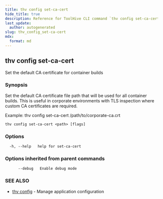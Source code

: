 ```yaml
---
title: thv config set-ca-cert
hide_title: true
description: Reference for ToolHive CLI command `thv config set-ca-cert`
last_update:
  author: autogenerated
slug: thv_config_set-ca-cert
mdx:
  format: md
---
```


## thv config set-ca-cert

Set the default CA certificate for container builds

### Synopsis

Set the default CA certificate file path that will be used for all container builds.
This is useful in corporate environments with TLS inspection where custom CA certificates are required.

Example:
  thv config set-ca-cert /path/to/corporate-ca.crt

```
thv config set-ca-cert <path> [flags]
```

### Options

```
  -h, --help   help for set-ca-cert
```

### Options inherited from parent commands

```
      --debug   Enable debug mode
```

### SEE ALSO

* [thv config](thv_config.md)	 - Manage application configuration

